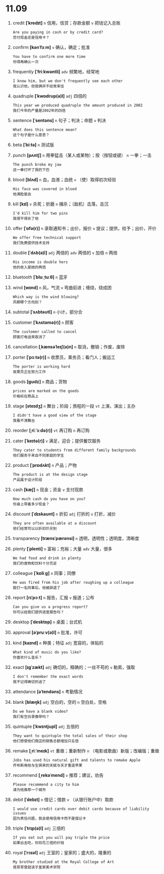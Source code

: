 # 11.09


1. credit **[ˈkredɪt]** `n` 信用，信贷；存款金额 `v` 把钱记入总账
    ```
    Are you paying in cash or by credit card?
    您付现金还是信用卡？
    ```

2. confirm **[kənˈfɜːm]** `v` 确认，确定；批准
    ```
    You have to confirm one more time
    你得再确认一次
    ```

3. frequently **[ˈfriːkwəntli]** `adv` 频繁地，经常地
    ```
    I know him, but we don't frequently see each other
    我认识他，但我俩并不经常来往
    ```

4. quadruple **[ˈkwɒdrʊp(ə)l]** `adj` 四倍的
    ```
    This year we produced quadruple the amount produced in 2002
    我们今年的产量是2002年的四倍
    ```

5. sentence **[ˈsentəns]** `n` 句子；判决；命题 `v` 判决
    ```
    What does this sentence mean?
    这个句子是什么意思？
    ```

6. beta **[ˈbiːtə]** `n` 测试版

7. punch **[pʌntʃ]** `n` 用拳猛击（某人或某物）；按（按钮或键） `n` 一拳；一击
    ```
    The punch broke my jaw
    这一拳打坏了我的下巴
    ```

8. blood **[blʌd]** `n` 血，血液；血统 `v` （使）取得初次经验
    ```
    His face was covered in blood
    他满脸是血
    ```

9. kill **[kɪl]** `v` 杀死；折磨 `n` 捕杀；（敌机）击落，击沉
    ```
    I'd kill him for two pins
    我恨不得杀了他
    ```

10. offer **[ˈɒfə(r)]** `n` 录取通知书；出价，报价 `v` 提议；提供，给予；出价，开价
    ```
    We offer free technical support
    我们免费提供技术支持
    ```

11. double **[ˈdʌb(ə)l]** `adj` 两倍的 `adv` 两倍的 `v` 加倍 `n` 两倍
    ```
    His income is double hers
    他的收入是她的两倍
    ```

12. bluetooth **[ˈbluːˌtuːθ]** `n` 蓝牙

13. wind **[wɪnd]** `n` 风，气流 `v` 弯曲前进；缠绕，绕成团
    ```
    Which way is the wind blowing?
    风朝哪个方向刮？
    ```

14. subtotal **[ˈsʌbtəʊtl]** `n` 小计，部分合

15. customer **[ˈkʌstəmə(r)]** `n` 顾客
    ```
    The customer called to cancel
    顾客打电话来取消了
    ```

16. cancellation **[ˌkænsəˈleɪʃ(ə)n]** `n` 取消，撤销；作废，废除

17. porter **[ˈpɔːtə(r)]** `n` 收票员，乘务员；看门人；搬运工
    ```
    The porter is working hard
    收票员正在努力工作
    ```

18. goods **[ɡʊdz]** `n` 商品；货物
    ```
    prices are marked on the goods
    价格标在商品上
    ```

19. stage **[steɪdʒ]** `n` 舞台；阶段；旅程的一段 `vt` 上演，演出；主办
    ```
    I didn't have a good view of the stage
    我看不清舞台
    ```

20. reorder **[ˌriːˈɔːdə(r)]** `vt` 再订购 `n` 再订购

21. cater **[ˈkeɪtə(r)]** `v` 满足，迎合；提供餐饮服务
    ```
    They cater to students from different family backgrounds
    他们服务于来自不同家庭的学生
    ```

22. product **[ˈprɒdʌkt]** `n` 产品；产物
    ```
    The product is at the design stage
    产品属于设计阶段
    ```

23. cash **[kæʃ]** `n` 现金；资金 `v` 支付现款
    ```
    How much cash do you have on you?
    你身上带着多少现金？
    ```

24. discount **[ˈdɪskaʊnt]** `n` 折扣 `adj` 打折的 `v` 打折，减价
    ```
    They are often available at a discount
    他们经常可以以折扣价买到
    ```

25. transparency **[trænsˈpærənsi]** `n` 透明，透明性；透明度，清晰度

26. plenty **[ˈplenti]** `n` 富裕；充裕；大量 `adv` 大量，很多
    ```
    We had food and drink in plenty
    我们的食物和饮料十分充足
    ```

27. colleague **[ˈkɒliːɡ]** `n` 同事；同僚
    ```
    He was fired from his job after roughing up a colleague
    殴打一名同事后，他被辞退了
    ```

28. report **[rɪˈpɔːt]** `n` 报告，汇报 `v` 报道；公布
    ```
    Can you give us a progress report?
    你可以给我们提供进度报告吗？
    ```

29. desktop **[ˈdesktɒp]** `n` 桌面；台式机

30. approval **[əˈpruːv(ə)l]** `n` 批准，许可

31. kind **[kaɪnd]** `n` 种类；特征 `adj` 宽容的，体贴的
    ```
    What kind of music do you like?
    你喜欢什么音乐？
    ```

32. exact **[ɪɡˈzækt]** `adj` 确切的，精确的；一丝不苟的 `v` 勒索，强取
    ```
    I don't remember the exact words
    我不记得确切的话了
    ```

33. attendance **[əˈtendəns]** `n` 考勤情况

34. blank **[blæŋk]** `adj` 空白的，空的 `n` 空白处，空格
    ```
    Do we have a blank video?
    我们有空白录像带吗？
    ```

35. quintuple **[ˈkwɪntjʊpl]** `adj` 五倍的
    ```
    They want to quintuple the total sales of their shop
    他们想使他们商店的销售总额增加只五倍
    ```

36. remake **[ˌriːˈmeɪk]** `vt` 重做；重新制作 `n` （电影或歌曲）新版；改编版；重做
    ```
    Jobs has used his natural gift and talents to remake Apple
    乔布斯用他与生俱来的天赋与天才重造苹果
    ```

37. recommend **[ˌrekəˈmend]** `v` 推荐；建议，劝告
    ```
    Please recommend a city to him
    请为他推荐一个城市
    ```

38. debit **[ˈdebɪt]** `n` 借记；借款 `v` （从银行账户中）取款
    ```
    I would use credit cards over debit cards because of liability issues
    因为责任问题，我会使用信用卡而不是借记卡
    ```

39. triple **[ˈtrɪp(ə)l]** `adj` 三倍的
    ```
    If you eat out you will pay triple the price
    如果出去吃，你将花三倍的价钱
    ```

40. royal **[ˈrɔɪəl]** `adj` 王室的；皇家的；盛大的，隆重的
    ```
    My brother studied at the Royal College of Art
    我哥哥曾就读于皇家美术学院
    ```
